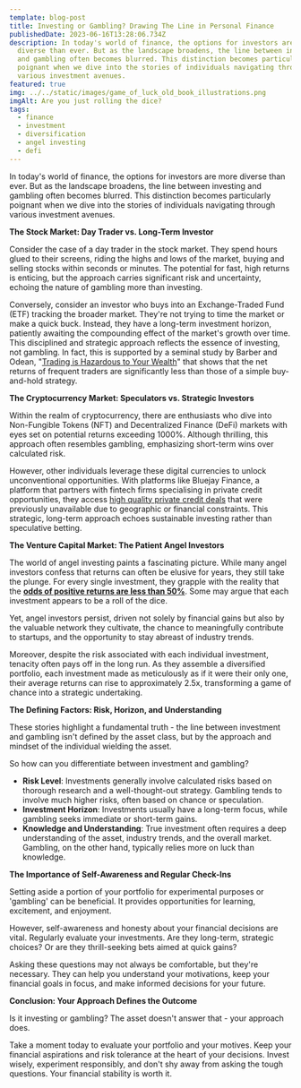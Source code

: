 ```yaml
---
template: blog-post
title: Investing or Gambling? Drawing The Line in Personal Finance
publishedDate: 2023-06-16T13:28:06.734Z
description: In today's world of finance, the options for investors are more
  diverse than ever. But as the landscape broadens, the line between investing
  and gambling often becomes blurred. This distinction becomes particularly
  poignant when we dive into the stories of individuals navigating through
  various investment avenues.
featured: true
img: ../../static/images/game_of_luck_old_book_illustrations.png
imgAlt: Are you just rolling the dice?
tags:
  - finance
  - investment
  - diversification
  - angel investing
  - defi
---
```

In today's world of finance, the options for investors are more diverse than ever. But as the landscape broadens, the line between investing and gambling often becomes blurred. This distinction becomes particularly poignant when we dive into the stories of individuals navigating through various investment avenues.

**The Stock Market: Day Trader vs. Long-Term Investor**

Consider the case of a day trader in the stock market. They spend hours glued to their screens, riding the highs and lows of the market, buying and selling stocks within seconds or minutes. The potential for fast, high returns is enticing, but the approach carries significant risk and uncertainty, echoing the nature of gambling more than investing.

Conversely, consider an investor who buys into an Exchange-Traded Fund (ETF) tracking the broader market. They're not trying to time the market or make a quick buck. Instead, they have a long-term investment horizon, patiently awaiting the compounding effect of the market's growth over time. This disciplined and strategic approach reflects the essence of investing, not gambling. In fact, this is supported by a seminal study by Barber and Odean, "[Trading is Hazardous to Your Wealth](https://faculty.haas.berkeley.edu/odean/papers%20current%20versions/individual_investor_performance_final.pdf)" that shows that the net returns of frequent traders are significantly less than those of a simple buy-and-hold strategy.

**The Cryptocurrency Market: Speculators vs. Strategic Investors**

Within the realm of cryptocurrency, there are enthusiasts who dive into Non-Fungible Tokens (NFT) and Decentralized Finance (DeFi) markets with eyes set on potential returns exceeding 1000%. Although thrilling, this approach often resembles gambling, emphasizing short-term wins over calculated risk.

However, other individuals leverage these digital currencies to unlock unconventional opportunities. With platforms like Bluejay Finance, a platform that partners with fintech firms specialising in private credit opportunities, they access [high quality private credit deals](https://bluejay.finance/deal) that were previously unavailable due to geographic or financial constraints. This strategic, long-term approach echoes sustainable investing rather than speculative betting.

**The Venture Capital Market: The Patient Angel Investors**

The world of angel investing paints a fascinating picture. While many angel investors confess that returns can often be elusive for years, they still take the plunge. For every single investment, they grapple with the reality that the **[odds of positive returns are less than 50%](https://techcrunch.com/2012/10/13/angel-investors-make-2-5x-returns-overall/)**. Some may argue that each investment appears to be a roll of the dice.

Yet, angel investors persist, driven not solely by financial gains but also by the valuable network they cultivate, the chance to meaningfully contribute to startups, and the opportunity to stay abreast of industry trends.

Moreover, despite the risk associated with each individual investment, tenacity often pays off in the long run. As they assemble a diversified portfolio, each investment made as meticulously as if it were their only one, their average returns can rise to approximately 2.5x, transforming a game of chance into a strategic undertaking.

**The Defining Factors: Risk, Horizon, and Understanding**

These stories highlight a fundamental truth - the line between investment and gambling isn't defined by the asset class, but by the approach and mindset of the individual wielding the asset.

So how can you differentiate between investment and gambling?

* **Risk Level**: Investments generally involve calculated risks based on thorough research and a well-thought-out strategy. Gambling tends to involve much higher risks, often based on chance or speculation.
* **Investment Horizon**: Investments usually have a long-term focus, while gambling seeks immediate or short-term gains.
* **Knowledge and Understanding**: True investment often requires a deep understanding of the asset, industry trends, and the overall market. Gambling, on the other hand, typically relies more on luck than knowledge.

**The Importance of Self-Awareness and Regular Check-Ins**

Setting aside a portion of your portfolio for experimental purposes or 'gambling' can be beneficial. It provides opportunities for learning, excitement, and enjoyment.

However, self-awareness and honesty about your financial decisions are vital. Regularly evaluate your investments. Are they long-term, strategic choices? Or are they thrill-seeking bets aimed at quick gains?

Asking these questions may not always be comfortable, but they're necessary. They can help you understand your motivations, keep your financial goals in focus, and make informed decisions for your future.

**Conclusion: Your Approach Defines the Outcome**

Is it investing or gambling? The asset doesn't answer that - your approach does.

Take a moment today to evaluate your portfolio and your motives. Keep your financial aspirations and risk tolerance at the heart of your decisions. Invest wisely, experiment responsibly, and don't shy away from asking the tough questions. Your financial stability is worth it.